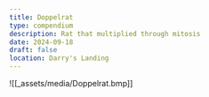 ```yaml
---
title: Doppelrat
type: compendium
description: Rat that multiplied through mitosis
date: 2024-09-18
draft: false
location: Darry's Landing
---
```

![[_assets/media/Doppelrat.bmp]]